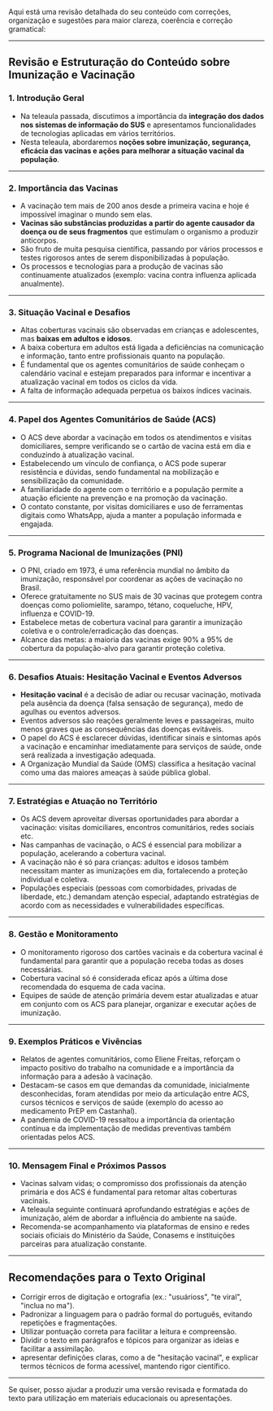 Aqui está uma revisão detalhada do seu conteúdo com correções, organização e sugestões para maior clareza, coerência e correção gramatical:

---

## Revisão e Estruturação do Conteúdo sobre Imunização e Vacinação

### 1. Introdução Geral

- Na teleaula passada, discutimos a importância da **integração dos dados nos sistemas de informação do SUS** e apresentamos funcionalidades de tecnologias aplicadas em vários territórios.
- Nesta teleaula, abordaremos **noções sobre imunização, segurança, eficácia das vacinas e ações para melhorar a situação vacinal da população**.

---

### 2. Importância das Vacinas

- A vacinação tem mais de 200 anos desde a primeira vacina e hoje é impossível imaginar o mundo sem elas.
- **Vacinas são substâncias produzidas a partir do agente causador da doença ou de seus fragmentos** que estimulam o organismo a produzir anticorpos.
- São fruto de muita pesquisa científica, passando por vários processos e testes rigorosos antes de serem disponibilizadas à população.
- Os processos e tecnologias para a produção de vacinas são continuamente atualizados (exemplo: vacina contra influenza aplicada anualmente).

---

### 3. Situação Vacinal e Desafios

- Altas coberturas vacinais são observadas em crianças e adolescentes, mas **baixas em adultos e idosos**.
- A baixa cobertura em adultos está ligada a deficiências na comunicação e informação, tanto entre profissionais quanto na população.
- É fundamental que os agentes comunitários de saúde conheçam o calendário vacinal e estejam preparados para informar e incentivar a atualização vacinal em todos os ciclos da vida.
- A falta de informação adequada perpetua os baixos índices vacinais.

---

### 4. Papel dos Agentes Comunitários de Saúde (ACS)

- O ACS deve abordar a vacinação em todos os atendimentos e visitas domiciliares, sempre verificando se o cartão de vacina está em dia e conduzindo à atualização vacinal.
- Estabelecendo um vínculo de confiança, o ACS pode superar resistência e dúvidas, sendo fundamental na mobilização e sensibilização da comunidade.
- A familiaridade do agente com o território e a população permite a atuação eficiente na prevenção e na promoção da vacinação.
- O contato constante, por visitas domiciliares e uso de ferramentas digitais como WhatsApp, ajuda a manter a população informada e engajada.

---

### 5. Programa Nacional de Imunizações (PNI)

- O PNI, criado em 1973, é uma referência mundial no âmbito da imunização, responsável por coordenar as ações de vacinação no Brasil.
- Oferece gratuitamente no SUS mais de 30 vacinas que protegem contra doenças como poliomielite, sarampo, tétano, coqueluche, HPV, influenza e COVID-19.
- Estabelece metas de cobertura vacinal para garantir a imunização coletiva e o controle/erradicação das doenças.
- Alcance das metas: a maioria das vacinas exige 90% a 95% de cobertura da população-alvo para garantir proteção coletiva.

---

### 6. Desafios Atuais: Hesitação Vacinal e Eventos Adversos

- **Hesitação vacinal** é a decisão de adiar ou recusar vacinação, motivada pela ausência da doença (falsa sensação de segurança), medo de agulhas ou eventos adversos.
- Eventos adversos são reações geralmente leves e passageiras, muito menos graves que as consequências das doenças evitáveis.
- O papel do ACS é esclarecer dúvidas, identificar sinais e sintomas após a vacinação e encaminhar imediatamente para serviços de saúde, onde será realizada a investigação adequada.
- A Organização Mundial da Saúde (OMS) classifica a hesitação vacinal como uma das maiores ameaças à saúde pública global.

---

### 7. Estratégias e Atuação no Território

- Os ACS devem aproveitar diversas oportunidades para abordar a vacinação: visitas domiciliares, encontros comunitários, redes sociais etc.
- Nas campanhas de vacinação, o ACS é essencial para mobilizar a população, acelerando a cobertura vacinal.
- A vacinação não é só para crianças: adultos e idosos também necessitam manter as imunizações em dia, fortalecendo a proteção individual e coletiva.
- Populações especiais (pessoas com comorbidades, privadas de liberdade, etc.) demandam atenção especial, adaptando estratégias de acordo com as necessidades e vulnerabilidades específicas.

---

### 8. Gestão e Monitoramento

- O monitoramento rigoroso dos cartões vacinais e da cobertura vacinal é fundamental para garantir que a população receba todas as doses necessárias.
- Cobertura vacinal só é considerada eficaz após a última dose recomendada do esquema de cada vacina.
- Equipes de saúde de atenção primária devem estar atualizadas e atuar em conjunto com os ACS para planejar, organizar e executar ações de imunização.

---

### 9. Exemplos Práticos e Vivências

- Relatos de agentes comunitários, como Eliene Freitas, reforçam o impacto positivo do trabalho na comunidade e a importância da informação para a adesão à vacinação.
- Destacam-se casos em que demandas da comunidade, inicialmente desconhecidas, foram atendidas por meio da articulação entre ACS, cursos técnicos e serviços de saúde (exemplo do acesso ao medicamento PrEP em Castanhal).
- A pandemia de COVID-19 ressaltou a importância da orientação contínua e da implementação de medidas preventivas também orientadas pelos ACS.

---

### 10. Mensagem Final e Próximos Passos

- Vacinas salvam vidas; o compromisso dos profissionais da atenção primária e dos ACS é fundamental para retomar altas coberturas vacinais.
- A teleaula seguinte continuará aprofundando estratégias e ações de imunização, além de abordar a influência do ambiente na saúde.
- Recomenda-se acompanhamento via plataformas de ensino e redes sociais oficiais do Ministério da Saúde, Conasems e instituições parceiras para atualização constante.

---

## Recomendações para o Texto Original

- Corrigir erros de digitação e ortografia (ex.: "usuárioss", "te viral", "inclua no ma").
- Padronizar a linguagem para o padrão formal do português, evitando repetições e fragmentações.
- Utilizar pontuação correta para facilitar a leitura e compreensão.
- Dividir o texto em parágrafos e tópicos para organizar as ideias e facilitar a assimilação.
- apresentar definições claras, como a de "hesitação vacinal", e explicar termos técnicos de forma acessível, mantendo rigor científico.

---

Se quiser, posso ajudar a produzir uma versão revisada e formatada do texto para utilização em materiais educacionais ou apresentações.
